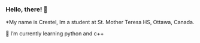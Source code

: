 ### Hello, there! 👋

*My name is Crestel, Im a student at St. Mother Teresa HS, Ottawa, Canada.


 🌱 I’m currently learning python and c++

